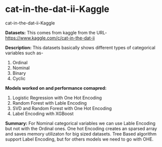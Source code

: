 # cat-in-the-dat-ii-Kaggle
cat-in-the-dat-ii-Kaggle

**Datasets:**
  This comes from kaggle from the URL- https://www.kaggle.com/c/cat-in-the-dat-ii

**Description:**
  This datasets basically shows different types of categorical variables such as-
  1. Ordinal
  2. Nominal
  3. Binary
  4. Cyclic
  
  **Models worked on and performance comapred:**
  1. Logistic Regression with One Hot Encoding
  2. Random Forest with Lable Encoding
  3. SVD and Random Forest with One Hot Encoding
  4. Label Encoding with XGBoost
  
  **Summary:** For Nominal categorical variables we can use Lable Encoding but not with the Ordinal ones. One hot Encoding creates an sparsed array and saves memory utilizaton for big sized datasets. Tree Based algorithm support Label Encoding, but for others models we need to go with OHE.
